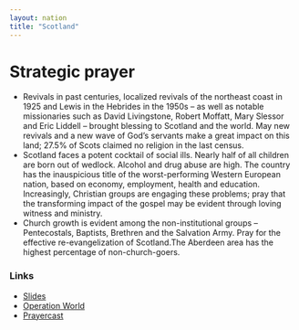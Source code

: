 ```yaml
---
layout: nation
title: "Scotland"
---
```


# Strategic prayer

- Revivals in past centuries, localized revivals of the northeast coast in 1925 and Lewis in the Hebrides in the 1950s – as well as notable missionaries such as David Livingstone, Robert Moffatt, Mary Slessor and Eric Liddell – brought blessing to Scotland and the world. May new revivals and a new wave of God’s servants make a great impact on this land; 27.5% of Scots claimed no religion in the last census.
- Scotland faces a potent cocktail of social ills. Nearly half of all children are born out of wedlock. Alcohol and drug abuse are high. The country has the inauspicious title of the worst-performing Western European nation, based on economy, employment, health and education. Increasingly, Christian groups are engaging these problems; pray that the transforming impact of the gospel may be evident through loving witness and ministry.
- Church growth is evident among the non-institutional groups – Pentecostals, Baptists, Brethren and the Salvation Army. Pray for the effective re-evangelization of Scotland.The Aberdeen area has the highest percentage of non-church-goers.

### Links

- [Slides](http://kyk.kiekies.net/?src=https://ccwaterkloof.github.io/prayer/slides/scotland.md)
- [Operation World](https://operationworld.org/prayer-calendar/12-06/)
- [Prayercast](https://prayercast.com/scotland.html)
